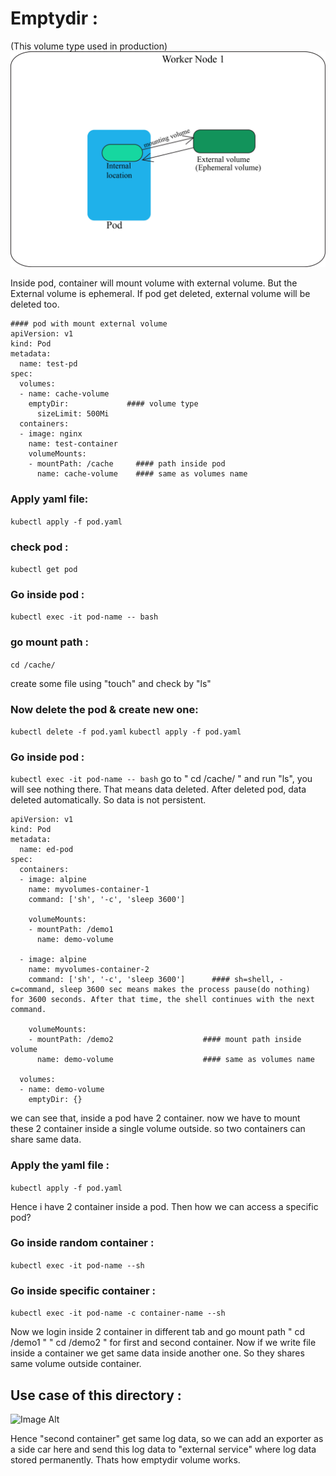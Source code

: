 # Emptydir :

(This volume type used in production)
![Image Alt](https://github.com/sheikhsalmanhossain/kubernetes/blob/ef0008813a330bdc2c67550e4bbd6c06528ee20d/kubernetes-resources/6-volume/2-emptydir/emptydir.jpg)

Inside pod, container will mount volume with external volume. But the External volume is ephemeral. If pod get deleted, external volume will be deleted too.

```
#### pod with mount external volume
apiVersion: v1
kind: Pod
metadata:
  name: test-pd
spec:
  volumes:
  - name: cache-volume
    emptyDir:             #### volume type
      sizeLimit: 500Mi
  containers:
  - image: nginx
    name: test-container
    volumeMounts:
    - mountPath: /cache     #### path inside pod
      name: cache-volume    #### same as volumes name
```

### Apply yaml file:

``` kubectl apply -f pod.yaml ```

### check pod :
``` kubectl get pod ```

### Go inside pod :

``` kubectl exec -it pod-name -- bash ```

### go mount path :
``` cd /cache/ ```

create some file using "touch" and check by "ls"

### Now delete the pod & create new one:
``` kubectl delete -f pod.yaml ```
``` kubectl apply -f pod.yaml ```
### Go inside pod :
``` kubectl exec -it pod-name -- bash ```
go to " cd /cache/ " and run "ls",
you will see nothing there.
That means data deleted. After deleted pod, data deleted automatically. So  data is not persistent.


```
apiVersion: v1
kind: Pod
metadata:
  name: ed-pod
spec:
  containers:
  - image: alpine
    name: myvolumes-container-1
    command: ['sh', '-c', 'sleep 3600']
    
    volumeMounts:
    - mountPath: /demo1
      name: demo-volume

  - image: alpine
    name: myvolumes-container-2
    command: ['sh', '-c', 'sleep 3600']      #### sh=shell, -c=command, sleep 3600 sec means makes the process pause(do nothing) for 3600 seconds. After that time, the shell continues with the next command.
    
    volumeMounts:
    - mountPath: /demo2                    #### mount path inside volume
      name: demo-volume                    #### same as volumes name

  volumes:
  - name: demo-volume
    emptyDir: {}
```

we can see that, inside a pod have 2 container. now we have to mount these 2 container inside a single volume outside. so two containers can share same data.


### Apply the yaml file :
``` kubectl apply -f pod.yaml ```

Hence i have 2 container inside a pod. Then how we can access a specific pod?
### Go inside random container :

``` kubectl exec -it pod-name --sh ```

### Go inside specific container :

``` kubectl exec -it pod-name -c container-name --sh ```

Now we login inside 2 container in different tab and go mount path " cd /demo1 " " cd /demo2 " for first and second container.
Now if we write file inside a container we get same data inside another one. So they shares same volume outside container.

## Use case of this directory :
![Image Alt](https://github.com/sheikhsalmanhossain/kubernetes/blob/ef0008813a330bdc2c67550e4bbd6c06528ee20d/kubernetes-resources/6-volume/2-emptydir/emptydir1.jpg)

Hence "second container" get same log data, so we can add an exporter as a side car here and send this log data to "external service" where log data stored permanently.
Thats how emptydir volume works.

